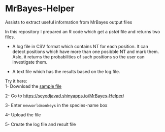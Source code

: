 # MrBayes-Helper
Assists to extract useful information from MrBayes output files  
  
In this repository I prepared an R code which get a *pstat* file and returns two files.

- A log file in CSV format which contains NT for each position. It can detect positions which have more than one posibble NT and mark them. Aslo, it returns the probabilities of such positions so the user can investigate them.

- A text file which has the results based on the log file.


Try it here:  
1- Download the [sample file](https://raw.githubusercontent.com/khataei/MrBayes-Helper/master/asr_a3f_newworldmonkeys_gtr_outgroup_tree.pstat)


2- Go to https://seyedjavad.shinyapps.io/MrBayes-Helper/

3- Enter `newworldmonkeys` in the species-name box

4- Upload the file

5- Create the log file and result file

